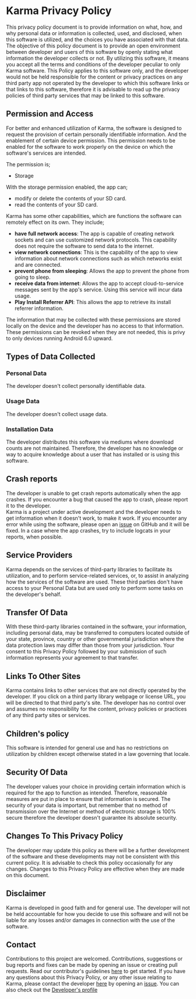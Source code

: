 # Karma Privacy Policy

This privacy policy document is to provide information on what, how, and why personal data or information is collected, used, and disclosed, when this software is utilized, and the choices you have associated with that data. The objective of this policy document is to provide an open environment between developer and users of this software by openly stating what information the developer collects or not. By utilizing this software, it means you accept all the terms and conditions of the developer peculiar to only Karma software. This Policy applies to this software only, and the developer would not be held responsible for the content or privacy practices on any third party app not operated by the developer to which this software links or that links to this software, therefore it is advisable to read up the privacy policies of third party services that may be linked to this software.


## Permission and Access

For better and enhanced utilization of Karma, the software is designed to request the provision of certain personally identifiable information. And the enablement of certain device permission. This permission needs to be enabled for the software to work properly on the device on which the software's services are intended.

The permission is;

- Storage


With the storage permission enabled, the app can;

- modify or delete the contents of your SD card.
- read the contents of your SD card. 


Karma has some other capabilities, which are functions the software can remotely effect on its own. They include; 


- **have full network access**: The app is capable of creating network sockets and can use customized network protocols. This capability does not require the software to send data to the internet.
- **view network connections**: This is the capability of the app to view information about network connections such as which networks exist and are connected.
- **prevent phone from sleeping**: Allows the app to prevent the phone from going to sleep.
- **receive data from internet**: Allows the app to accept cloud-to-service messages sent by the app's service. Using this service will incur data usage. 
- **Play Install Referrer API**: This allows the app to retrieve its install referrer information. 


The information that may be collected with these permissions are stored locally on the device and the developer has no access to that information. These permissions can be revoked when they are not needed, this is privy to only devices running Android 6.0 upward.

## Types of Data Collected

### Personal Data
The developer doesn't collect personally identifiable data.

### Usage Data
The developer doesn't collect usage data.

### Installation Data
The developer distributes this software via mediums where download counts are not maintained. Therefore, the developer has no knowledge or way to acquire knowledge about a user that has installed or is using this software. 

## Crash reports
The developer is unable to get crash reports automatically when the app crashes. If you encounter a bug that caused the app to crash, please report it to the developer.  
Karma is a project under active development and the developer needs to get information when it doesn't work, to make it work. If you encounter any error while using the software, please open an [issue](https://github.com/YahiaAngelo/Karma/issues/new) on GitHub and it will be fixed. In a case where the app crashes, try to include logcats in your reports, when possible.

## Service Providers

Karma depends on the services of third-party libraries to facilitate its utilization, and to perform service-related services, or, to assist in analyzing how the services of the software are used. These third parties don't have access to your Personal Data but are used only to perform some tasks on the developer's behalf. 


## Transfer Of Data
With these third-party libraries contained in the software, your information, including personal data, may be transferred to computers located outside of your state, province, country or other governmental jurisdiction where the data protection laws may differ than those from your jurisdiction. Your consent to this Privacy Policy followed by your submission of such information represents your agreement to that transfer.

## Links To Other Sites

Karma contains links to other services that are not directly operated by the developer. If you click on a third party library webpage or license URL, you will be directed to that third party's site. The developer has no control over and assumes no responsibility for the content, privacy policies or practices of any third party sites or services.


## Children's policy

This software is intended for general use and has no restrictions on utilization by children except otherwise stated in a law governing that locale.


## Security Of Data

The developer values your choice in providing certain information which is required for the app to function as intended. Therefore, reasonable measures are put in place to ensure that information is secured. 
The security of your data is important, but remember that no method of transmission over the Internet or method of electronic storage is 100% secure therefore the developer doesn't guarantee its absolute security.

## Changes To This Privacy Policy

The developer may update this policy as there will be a further development of the software and these developments may not be consistent with this current policy. It is advisable to check this policy occasionally for any changes. Changes to this Privacy Policy are effective when they are made on this document.

## Disclaimer

Karma is developed in good faith and for general use. The developer will not be held accountable for how you decide to use this software and will not be liable for any losses and/or damages in connection with the use of the software.

## Contact

Contributions to this project are welcomed. Contributions, suggestions or bug reports and fixes can be made by opening an issue or creating pull requests. Read our contributor's guidelines [here]() to get started. 
If you have any questions about this Privacy Policy, or any other issue relating to Karma, please contact the developer [here](https://github.com/YahiaAngelo/Karma) by opening an [issue](https://github.com/YahiaAngelo/Karma/issues/new). You can also check out the [Developer's profile](https://github.com/YahiaAngelo)
